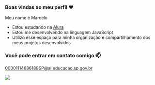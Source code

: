 ### Boas vindas ao meu perfil ❤️

Meu nome é Marcelo
- Estou estudando na [Alura](https://www.alura.com.br)
- Estou me desenvolvendo na linguagem JavaScript
- Utilizo esse espaço para minha organização e compartilhamento dos meus projetos desenvolvidos

### Você pode entrar em contato comigo 📫

00001114686189SP@al.educacao.sp.gov.br


![](https://media1.tenor.com/m/HG-U3mueAZcAAAAC/sad-sigh.gif)
